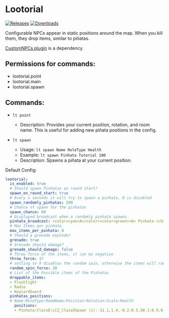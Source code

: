 # Lootorial

<a href="https://github.com/Raul125/Lootorial/releases"><img src="https://img.shields.io/github/v/release/Raul125/Lootorial?include_prereleases&label=Release" alt="Releases"></a>
<a href="https://github.com/Raul125/Lootorial/releases"><img src="https://img.shields.io/github/downloads/Raul125/Lootorial/total?label=Downloads" alt="Downloads"></a>

Configurable NPCs appear in static positions around the map. When you kill them, they drop items, similar to piñatas.

[CustomNPCs plugin](https://github.com/gamehunt/CustomNPCs) is a dependency.

## Permissions for commands:
- lootorial.point
- lootorial.main
- lootorial.spawn

## Commands:
- `lt point`
  - Description: Provides your current position, rotation, and room name. This is useful for adding new piñata positions in the config.

- `lt spawn`
  - Usage: `lt spawn Name RoleType Health`
  - Example: `lt spawn Pinhata Tutorial 100`
  - Description: Spawns a piñata at your current position.

Default Config:
```yaml
lootorial:
  is_enabled: true
  # Should spawn Pinhatas on round start?
  spawn_on_round_start: true
  # Every x seconds it will try to spawn a pinhata, 0 is disabled
  spawn_randomly_pinhatas: 200
  # Chance of spawn for the pinhatas
  spawn_chance: 60
  # Displayed broadcast when a randomly pinhata spawns
  pinhata_broadcast: <color=cyan>A</color><color=green><b> Pinhata </b></color><color=cyan>has spawned in<b> %room </b>Room</color>
  # Max Items per pinhata
  max_items_per_pinhata: 8
  # Should a grenade explode?
  grenade: true
  # Grenade should damage?
  grenade_should_damage: false
  # Throw force of the items, it can be negative
  throw_force: 17
  # setting to 0 disables the random spin, otherwise the items will randomly spin
  random_spin_force: 20
  # List of the Possible items of the Pinhatas
  droppable_items:
  - Flashlight
  - Radio
  - KeycardGuard
  pinhatas_positions:
  # Name:RoleType:RoomName:Position:Rotation:Scale:Health
    positions:
    - Pinhata:ClassD:LCZ_ClassDSpawn (1):-31.1,1.4,-0.2:0.5,90.1:0.9,0.9,0.9:100
```
